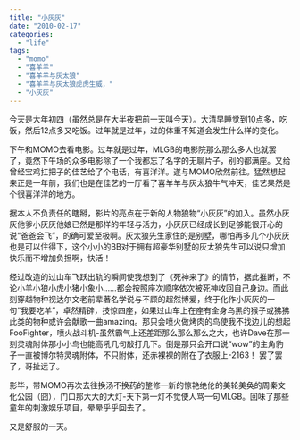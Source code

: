 ```yaml
---
title: "小灰灰"
date: "2010-02-17"
categories: 
  - "life"
tags: 
  - "momo"
  - "喜羊羊"
  - "喜羊羊与灰太狼"
  - "喜羊羊与灰太狼虎虎生威，"
  - "小灰灰"
---
```


今天是大年初四（虽然总是在大半夜把前一天叫今天）。大清早睡觉到10点多，吃饭，然后12点多又吃饭。过年就是过年，过的体重不知道会发生什么样的变化。

下午和MOMO去看电影。过年就是过年，MLGB的电影院那么那么多人也就罢了，竟然下午场的众多电影除了一个我都忘了名字的无聊片子，别的都满座。又给曾经宝鸡扛把子的佳艺给了个电话，有喜洋洋。遂与MOMO欣然前往。猛然想起来正是一年前，我们也是在佳艺的一厅看了喜羊羊与灰太狼牛气冲天，佳艺果然是个很喜洋洋的地方。

据本人不负责任的瞎掰，影片的亮点在于新的人物狼物“小灰灰”的加入。虽然小灰灰他爹小灰灰他娘已然是那样的年轻与活力，小灰灰已经成长到足够能很开心的说“爸爸会飞”，的确可爱至极啊。灰太狼先生家住的是别墅，哪怕再多几个小灰灰也是可以住得下，这个小小的BB对于拥有超豪华别墅的灰太狼先生可以说只增加快乐而不增加负担啊，快活！

经过改造的过山车飞跃出轨的瞬间使我想到了《死神来了》的情节，据此推断，不论小羊小狼小虎小猪小象小……都会按照座次顺序依次被死神收回自己身边。而此刻穿越物种视达尔文老前辈著名学说与不顾的超然博爱，终于化作小灰灰的一句“我要吃羊”，卓然精辟，技惊四座，如果过山车上在座有全身乌黑的猴子或狒狒此类的物种或许会献歌一曲amazing。那只会喷火做烤肉的鸟使我不找边儿的想起FooFighter，喷火战斗机-虽然霸气上还差距那么那么那么之大，也许Dave在那一刻灵魂附体那小小鸟也能高吼几句敲打几下。倒是那只会开口说“wow”的主角豹子一直被博尔特灵魂附体，不只附体，还赤裸裸的附在了衣服上-2163！ 罢了罢了，哥扯远了。

影毕，带MOMO再次去往换汤不换药的整修一新的惊艳绝伦的美轮美奂的周秦文化公园（囧），门口那大大的大灯-天下第一灯不觉使人骂一句MLGB。回味了那些童年的刺激娱乐项目，晕晕乎乎回去了。

又是舒服的一天。

